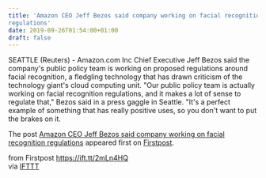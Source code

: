 ```yaml
---
title: 'Amazon CEO Jeff Bezos said company working on facial recognition
regulations'
date: 2019-09-26T01:54:00+01:00
draft: false
---
```


SEATTLE (Reuters) - Amazon.com Inc Chief Executive Jeff Bezos said the company's public policy team is working on proposed regulations around facial recognition, a fledgling technology that has drawn criticism of the technology giant's cloud computing unit. "Our public policy team is actually working on facial recognition regulations, and it makes a lot of sense to regulate that," Bezos said in a press gaggle in Seattle. "It's a perfect example of something that has really positive uses, so you don't want to put the brakes on it.

The post [Amazon CEO Jeff Bezos said company working on facial recognition regulations](http://www.firstpost.com/tech/news-analysis/amazon-ceo-jeff-bezos-said-company-working-on-facial-recognition-regulations-7403981.html) appeared first on [Firstpost](http://www.firstpost.com).

  
  
from Firstpost https://ift.tt/2mLn4HQ  
via [IFTTT](https://ifttt.com/?ref=da&site=blogger)